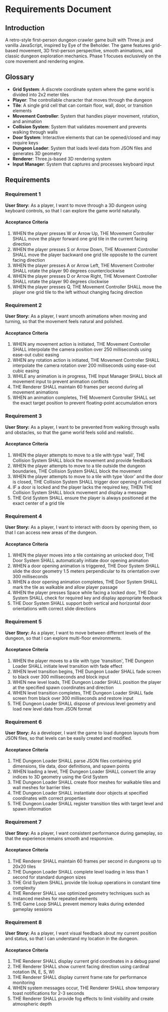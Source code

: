 # Requirements Document

## Introduction

A retro-style first-person dungeon crawler game built with Three.js and vanilla JavaScript, inspired by Eye of the Beholder. The game features grid-based movement, 3D first-person perspective, smooth animations, and classic dungeon exploration mechanics. Phase 1 focuses exclusively on the core movement and rendering engine.

## Glossary

- **Grid System**: A discrete coordinate system where the game world is divided into 2x2 meter tiles
- **Player**: The controllable character that moves through the dungeon
- **Tile**: A single grid cell that can contain floor, wall, door, or transition elements
- **Movement Controller**: System that handles player movement, rotation, and animation
- **Collision System**: System that validates movement and prevents walking through walls
- **Door System**: Interactive elements that can be opened/closed and may require keys
- **Dungeon Loader**: System that loads level data from JSON files and generates 3D geometry
- **Renderer**: Three.js-based 3D rendering system
- **Input Manager**: System that captures and processes keyboard input

## Requirements

### Requirement 1

**User Story:** As a player, I want to move through a 3D dungeon using keyboard controls, so that I can explore the game world naturally.

#### Acceptance Criteria

1. WHEN the player presses W or Arrow Up, THE Movement Controller SHALL move the player forward one grid tile in the current facing direction
2. WHEN the player presses S or Arrow Down, THE Movement Controller SHALL move the player backward one grid tile opposite to the current facing direction
3. WHEN the player presses A or Arrow Left, THE Movement Controller SHALL rotate the player 90 degrees counterclockwise
4. WHEN the player presses D or Arrow Right, THE Movement Controller SHALL rotate the player 90 degrees clockwise
5. WHEN the player presses Q, THE Movement Controller SHALL move the player one grid tile to the left without changing facing direction

### Requirement 2

**User Story:** As a player, I want smooth animations when moving and turning, so that the movement feels natural and polished.

#### Acceptance Criteria

1. WHEN any movement action is initiated, THE Movement Controller SHALL interpolate the camera position over 250 milliseconds using ease-out cubic easing
2. WHEN any rotation action is initiated, THE Movement Controller SHALL interpolate the camera rotation over 200 milliseconds using ease-out cubic easing
3. WHILE any animation is in progress, THE Input Manager SHALL block all movement input to prevent animation conflicts
4. THE Renderer SHALL maintain 60 frames per second during all movement animations
5. WHEN an animation completes, THE Movement Controller SHALL set the exact target position to prevent floating-point accumulation errors

### Requirement 3

**User Story:** As a player, I want to be prevented from walking through walls and obstacles, so that the game world feels solid and realistic.

#### Acceptance Criteria

1. WHEN the player attempts to move to a tile with type 'wall', THE Collision System SHALL block the movement and provide feedback
2. WHEN the player attempts to move to a tile outside the dungeon boundaries, THE Collision System SHALL block the movement
3. WHEN the player attempts to move to a tile with type 'door' and the door is closed, THE Collision System SHALL trigger door opening if unlocked
4. IF a door is locked and the player lacks the required key, THEN THE Collision System SHALL block movement and display a message
5. THE Grid System SHALL ensure the player is always positioned at the exact center of a grid tile

### Requirement 4

**User Story:** As a player, I want to interact with doors by opening them, so that I can access new areas of the dungeon.

#### Acceptance Criteria

1. WHEN the player moves into a tile containing an unlocked door, THE Door System SHALL automatically initiate door opening animation
2. WHEN a door opening animation is triggered, THE Door System SHALL slide the door geometry 1.5 meters perpendicular to its orientation over 300 milliseconds
3. WHEN a door opening animation completes, THE Door System SHALL mark the tile as walkable and allow player passage
4. WHEN the player presses Space while facing a locked door, THE Door System SHALL check for required key and display appropriate feedback
5. THE Door System SHALL support both vertical and horizontal door orientations with correct slide directions

### Requirement 5

**User Story:** As a player, I want to move between different levels of the dungeon, so that I can explore multi-floor environments.

#### Acceptance Criteria

1. WHEN the player moves to a tile with type 'transition', THE Dungeon Loader SHALL initiate level transition with fade effect
2. WHEN level transition begins, THE Dungeon Loader SHALL fade screen to black over 300 milliseconds and block input
3. WHEN new level loads, THE Dungeon Loader SHALL position the player at the specified spawn coordinates and direction
4. WHEN level transition completes, THE Dungeon Loader SHALL fade screen from black over 300 milliseconds and restore input
5. THE Dungeon Loader SHALL dispose of previous level geometry and load new level data from JSON format

### Requirement 6

**User Story:** As a developer, I want the game to load dungeon layouts from JSON files, so that levels can be easily created and modified.

#### Acceptance Criteria

1. THE Dungeon Loader SHALL parse JSON files containing grid dimensions, tile data, door definitions, and spawn points
2. WHEN loading a level, THE Dungeon Loader SHALL convert tile array indices to 3D geometry using the Grid System
3. THE Dungeon Loader SHALL create floor meshes for walkable tiles and wall meshes for barrier tiles
4. THE Dungeon Loader SHALL instantiate door objects at specified coordinates with correct properties
5. THE Dungeon Loader SHALL register transition tiles with target level and spawn information

### Requirement 7

**User Story:** As a player, I want consistent performance during gameplay, so that the experience remains smooth and responsive.

#### Acceptance Criteria

1. THE Renderer SHALL maintain 60 frames per second in dungeons up to 20x20 tiles
2. THE Dungeon Loader SHALL complete level loading in less than 1 second for standard dungeon sizes
3. THE Grid System SHALL provide tile lookup operations in constant time complexity
4. THE Renderer SHALL use optimized geometry techniques such as instanced meshes for repeated elements
5. THE Game Loop SHALL prevent memory leaks during extended gameplay sessions

### Requirement 8

**User Story:** As a player, I want visual feedback about my current position and status, so that I can understand my location in the dungeon.

#### Acceptance Criteria

1. THE Renderer SHALL display current grid coordinates in a debug panel
2. THE Renderer SHALL show current facing direction using cardinal notation (N, E, S, W)
3. THE Renderer SHALL display current frame rate for performance monitoring
4. WHEN system messages occur, THE Renderer SHALL show temporary toast notifications for 2-3 seconds
5. THE Renderer SHALL provide fog effects to limit visibility and create atmospheric depth